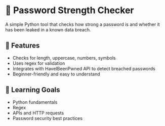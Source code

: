 # 🔐 Password Strength Checker

A simple Python tool that checks how strong a password is and whether it has been leaked in a known data breach.

## 🚀 Features
- Checks for length, uppercase, numbers, symbols
- Uses regex for validation
- Integrates with HaveIBeenPwned API to detect breached passwords
- Beginner-friendly and easy to understand

## 🧠 Learning Goals

- Python fundamentals
- Regex
- APIs and HTTP requests
- Password security best practices
